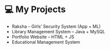 # 💻 My Projects

- Raksha – Girls’ Security System (App + ML)
- Library Management System – Java + MySQL
- Portfolio Website – HTML + JS
- Educational Management System
